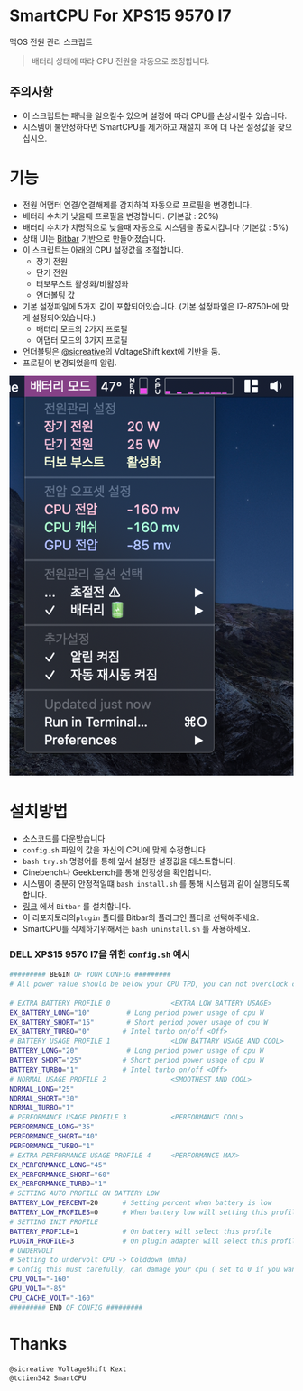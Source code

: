 # SmartCPU For XPS15 9570 I7

맥OS 전원 관리 스크립트

> 배터리 상태에 따라 CPU 전원을 자동으로 조정합니다.

## 주의사항

- 이 스크립트는 패닉을 일으킬수 있으며 설정에 따라 CPU를 손상시킬수 있습니다.
- 시스템이 불안정하다면 SmartCPU를 제거하고 재설치 후에 더 나은 설정값을 찾으십시오.

# 기능

- 전원 어댑터 연결/연결해제를 감지하여 자동으로 프로필을 변경합니다.
- 배터리 수치가 낮을때 프로필을 변경합니다. (기본값 : 20%)
- 배터리 수치가 치명적으로 낮을때 자동으로 시스템을 종료시킵니다 (기본값 : 5%)
- 상태 UI는 [Bitbar](https://github.com/matryer/bitbar) 기반으로 만들어졌습니다.
- 이 스크립트는 아래의 CPU 설정값을 조절합니다.
  - 장기 전원
  - 단기 전원
  - 터보부스트 활성화/비활성화
  - 언더볼팅 값
- 기본 설정파일에 5가지 값이 포함되어있습니다. (기본 설정파일은 I7-8750H에 맞게 설정되어있습니다.)
  - 배터리 모드의 2가지 프로필
  - 어댑터 모드의 3가지 프로필
- 언더볼팅은 [@sicreative](https://github.com/sicreative/VoltageShift)의 VoltageShift kext에 기반을 둠.
- 프로필이 변경되었을때 알림.

![Bitbar 플러그인](./menu.png)

# 설치방법

- 소스코드를 다운받습니다
- `config.sh` 파일의 값을 자신의 CPU에 맞게 수정합니다
- `bash try.sh` 명령어를 통해 앞서 설정한 설정값을 테스트합니다.
- Cinebench나 Geekbench를 통해 안정성을 확인합니다.
- 시스템이 충분히 안정적일떄 `bash install.sh` 를 통해 시스템과 같이 실행되도록 합니다.
- [링크](https://github.com/matryer/bitbar) 에서 `Bitbar` 를 설치합니다.
- 이 리포지토리의`plugin` 폴더를 Bitbar의 플러그인 폴더로 선택해주세요.
- SmartCPU를 삭제하기위해서는 `bash uninstall.sh` 를 사용하세요.

### DELL XPS15 9570 I7을 위한 `config.sh` 예시

```bash
######### BEGIN OF YOUR CONFIG #########
# All power value should be below your CPU TPD, you can not overclock cpu with this value

# EXTRA BATTERY PROFILE 0               <EXTRA LOW BATTERY USAGE>
EX_BATTERY_LONG="10"         # Long period power usage of cpu W
EX_BATTERY_SHORT="15"        # Short period power usage of cpu W
EX_BATTERY_TURBO="0"        # Intel turbo on/off <Off>
# BATTERY USAGE PROFILE 1               <LOW BATTARY USAGE AND COOL>
BATTERY_LONG="20"            # Long period power usage of cpu W
BATTERY_SHORT="25"          # Short period power usage of cpu W
BATTERY_TURBO="1"           # Intel turbo on/off <Off>
# NORMAL USAGE PROFILE 2                <SMOOTHEST AND COOL>
NORMAL_LONG="25"
NORMAL_SHORT="30"
NORMAL_TURBO="1"
# PERFORMANCE USAGE PROFILE 3           <PERFORMANCE COOL>
PERFORMANCE_LONG="35"
PERFORMANCE_SHORT="40"
PERFORMANCE_TURBO="1"
# EXTRA PERFORMANCE USAGE PROFILE 4     <PERFORMANCE MAX>
EX_PERFORMANCE_LONG="45"
EX_PERFORMANCE_SHORT="60"
EX_PERFORMANCE_TURBO="1"
# SETTING AUTO PROFILE ON BATTERY LOW
BATTERY_LOW_PERCENT=20      # Setting percent when battery is low
BATTERY_LOW_PROFILES=0      # When battery low will setting this profile
# SETTING INIT PROFILE
BATTERY_PROFILE=1           # On battery will select this profile
PLUGIN_PROFILE=3            # On plugin adapter will select this profile
# UNDERVOLT
# Setting to undervolt CPU -> Colddown (mha)
# Config this must carefully, can damage your cpu ( set to 0 if you want to bypass )
CPU_VOLT="-160"
GPU_VOLT="-85"
CPU_CACHE_VOLT="-160"
######### END OF CONFIG #########
```

# Thanks

    @sicreative VoltageShift Kext
    @tctien342 SmartCPU

